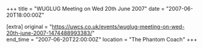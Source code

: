 +++
title = "WUGLUG Meeting on Wed 20th June 2007"
date = "2007-06-20T18:00:00Z"

[extra]
original = "https://uwcs.co.uk/events/wuglug-meeting-on-wed-20th-june-2007-1474488993383/"    
end_time = "2007-06-20T22:00:00Z"
location = "The Phantom Coach"
+++



